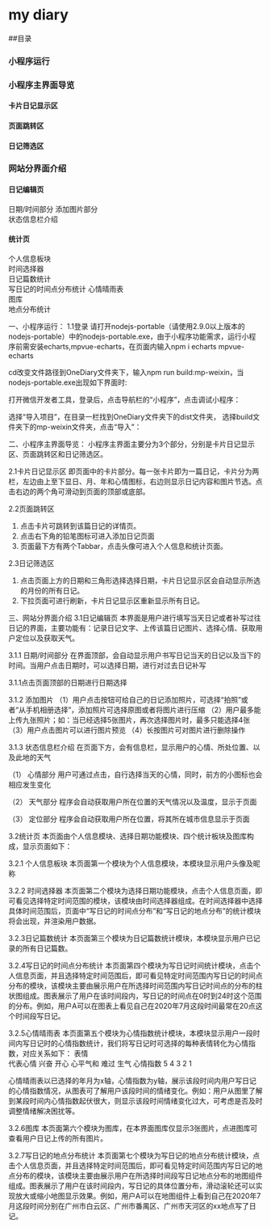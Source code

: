 # my diary

##目录
### 小程序运行	
### 小程序主界面导览
#### 卡片日记显示区
#### 页面跳转区	
#### 日记筛选区	
### 网站分界面介绍	
#### 日记编辑页	
日期/时间部分	
添加图片部分	
状态信息栏介绍	
#### 统计页	
个人信息板块	
时间选择器	
日记篇数统计	
写日记的时间点分布统计	
心情晴雨表	
图库	
地点分布统计	

一、小程序运行：
1.1登录
 请打开nodejs-portable（请使用2.9.0以上版本的nodejs-portable）中的nodejs-portable.exe，由于小程序功能需求，运行小程序前需安装echarts,mpvue-echarts，在页面内输入npm i echarts mpvue-echarts
 
cd改变文件路径到OneDiary文件夹下，输入npm run build:mp-weixin，当nodejs-portable.exe出现如下界面时:
 
打开微信开发者工具，登录后，点击导航栏的“小程序”，点击调试小程序： 
 
选择“导入项目”，在目录一栏找到OneDiary文件夹下的dist文件夹， 选择build文件夹下的mp-weixin文件夹，点击“导入”：
  
二、小程序主界面导览：
小程序主界面主要分为3个部分，分别是卡片日记显示区、页面跳转区和日记筛选区。
 
2.1卡片日记显示区
即页面中的卡片部分。每一张卡片即为一篇日记，卡片分为两栏，左边由上至下显日、月、年和心情图标，右边则显示日记内容和图片节选。点击右边的两个角可滑动到页面的顶部或底部。

2.2页面跳转区
1.	点击卡片可跳转到该篇日记的详情页。
2.	点击右下角的铅笔图标可进入添加日记页面
3.	页面最下方有两个Tabbar，点击头像可进入个人信息和统计页面。

2.3日记筛选区
1.	点击页面上方的日期和三角形选择选择日期，卡片日记显示区会自动显示所选的月份的所有日记。
2.	下拉页面可进行刷新，卡片日记显示区重新显示所有日记。      

三、网站分界面介绍
3.1日记编辑页
本界面是用户进行填写当天日记或者补写过往日记的界面，主要功能有：记录日记文字、上传该篇日记图片、选择心情、获取用户定位以及获取天气。

3.1.1 	日期/时间部分
在界面顶部，会自动显示用户书写日记当天的日记以及当下的时间。当用户点击日期时，可以选择日期，进行对过去日记补写
  
3.1.1点击页面顶部的日期进行日期选择

3.1.2 	添加图片
（1）用户点击按钮可给自己的日记添加照片，可选择“拍照”或者“从手机相册选择”，添加照片可选择原图或者将图片进行压缩
（2）用户最多能上传九张照片；如：当已经选择5张图片，再次选择图片时，最多只能选择4张
（3）用户点击图片可以进行图片预览
（4）长按图片可对图片进行删除操作
 
3.1.3 	状态信息栏介绍
在页面下方，会有信息栏，显示用户的心情、所处位置、以及此地的天气
 
（1）	心情部分
用户可通过点击，自行选择当天的心情，同时，前方的小图标也会相应发生变化
 
（2）	天气部分
程序会自动获取用户所在位置的天气情况以及温度，显示于页面
 
（3）	定位部分
程序会自动获取用户所在位置，将其所在城市信息显示于页面
 
3.2统计页
本页面由个人信息模块、选择日期功能模块、四个统计板块及图库构成，显示页面如下：
 
3.2.1 个人信息板块
本页面第一个模块为个人信息模块，本模块显示用户头像及昵称

3.2.2 时间选择器
本页面第二个模块为选择日期功能模块，点击个人信息页面，即可看见选择特定时间范围的模块，该模块由时间选择器组成。在时间选择器中选择具体时间范围后，页面中“写日记的时间点分布”和“写日记的地点分布”的统计模块将会出现，并渲染用户数据。
 
3.2.3日记篇数统计
本页面第三个模块为日记篇数统计模块，本模块显示用户已记录的所有日记篇数。
 
3.2.4写日记的时间点分布统计
本页面第四个模块为写日记时间统计模块，点击个人信息页面，并且选择特定时间范围后，即可看见特定时间范围内写日记的时间点分布的模块，该模块主要由展示用户在所选择时间范围内写日记时间点的分布的柱状图组成。图表展示了用户在该时间段内，写日记的时间点在0时到24时这个范围的分布。例如，用户A可以在图表上看见自己在2020年7月这段时间最常在20点这个时间段写日记。
 
3.2.5心情晴雨表
本页面第五个模块为心情指数统计模块，本模块显示用户一段时间内写日记时的心情指数统计，我们将写日记时可选择的每种表情转化为心情指数，对应关系如下：
表情	 	 	 	 	 
代表心情	兴奋	开心	心平气和	难过	生气
心情指数	5	4	3	2	1

心情晴雨表以已选择的年月为x轴，心情指数为y轴，展示该段时间内用户写日记的心情指数情况，从图表可了解用户该段时间的情绪变化。例如：用户从图里了解到某段时间内心情指数起伏很大，则显示该段时间情绪变化过大，可考虑是否及时调整情绪解决困扰等。
 
3.2.6图库
本页面第六个模块为图库，在本界面图库仅显示3张图片，点进图库可查看用户日记上传的所有图片。
 
3.2.7写日记的地点分布统计
本页面第七个模块为写日记的地点分布统计模块，点击个人信息页面，并且选择特定时间范围后，即可看见特定时间范围内写日记的地点分布的模块，该模块主要由展示用户在所选择时间段写日记地点分布的地图组件组成。图表展示了用户在该时间段内，写日记的具体位置分布，滑动滚轮还可以实现放大或缩小地图显示效果。例如，用户A可以在地图组件上看到自己在2020年7月这段时间分别在广州市白云区、广州市番禺区、广州市天河区的xx地点写了日记。
 

